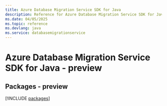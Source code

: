 ```yaml
---
title: Azure Database Migration Service SDK for Java
description: Reference for Azure Database Migration Service SDK for Java
ms.date: 04/05/2025
ms.topic: reference
ms.devlang: java
ms.service: databasemigrationservice
---
```

# Azure Database Migration Service SDK for Java - preview
## Packages - preview
[!INCLUDE [packages](database-migration-service-index.md)]